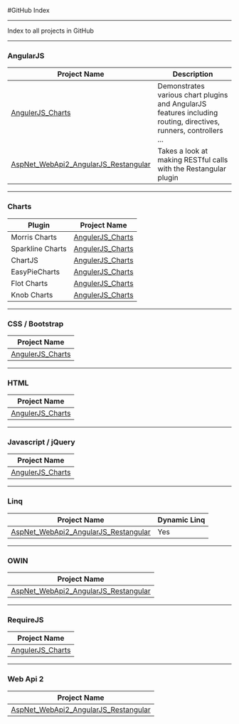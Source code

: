#GitHub Index

---

Index to all projects in GitHub

---

### AngularJS
|Project Name|Description|
|------------|-----------|
|[AngulerJS_Charts](https://github.com/Apollo013/AngularJS_Charts)|Demonstrates various chart plugins and AngularJS features including routing, directives, runners, controllers ...|
|[AspNet_WebApi2_AngularJS_Restangular](https://github.com/Apollo013/AspNet_WebApi2_AngularJS_Restangular)| Takes a look at making RESTful calls with the Restangular plugin|

---

### Charts
|Plugin|Project Name|
|------|------------|
|Morris Charts|[AngulerJS_Charts](https://github.com/Apollo013/AngularJS_Charts)|
|Sparkline Charts|[AngulerJS_Charts](https://github.com/Apollo013/AngularJS_Charts)|
|ChartJS|[AngulerJS_Charts](https://github.com/Apollo013/AngularJS_Charts)|
|EasyPieCharts|[AngulerJS_Charts](https://github.com/Apollo013/AngularJS_Charts)|
|Flot Charts|[AngulerJS_Charts](https://github.com/Apollo013/AngularJS_Charts)|
|Knob Charts|[AngulerJS_Charts](https://github.com/Apollo013/AngularJS_Charts)|

---

### CSS / Bootstrap
|Project Name|
|------------|
|[AngulerJS_Charts](https://github.com/Apollo013/AngularJS_Charts)|

---

### HTML
|Project Name|
|------------|
|[AngulerJS_Charts](https://github.com/Apollo013/AngularJS_Charts)|

---

### Javascript / jQuery
|Project Name|
|------------|
|[AngulerJS_Charts](https://github.com/Apollo013/AngularJS_Charts)|

---

### Linq
|Project Name|Dynamic Linq|
|------------|------------|
|[AspNet_WebApi2_AngularJS_Restangular](https://github.com/Apollo013/AspNet_WebApi2_AngularJS_Restangular)|Yes|

---

### OWIN
|Project Name|
|------------|
|[AspNet_WebApi2_AngularJS_Restangular](https://github.com/Apollo013/AspNet_WebApi2_AngularJS_Restangular)|

---

### RequireJS
|Project Name|
|------------|
|[AngulerJS_Charts](https://github.com/Apollo013/AngularJS_Charts)|

---

### Web Api 2
|Project Name|
|------------|
|[AspNet_WebApi2_AngularJS_Restangular](https://github.com/Apollo013/AspNet_WebApi2_AngularJS_Restangular)|
